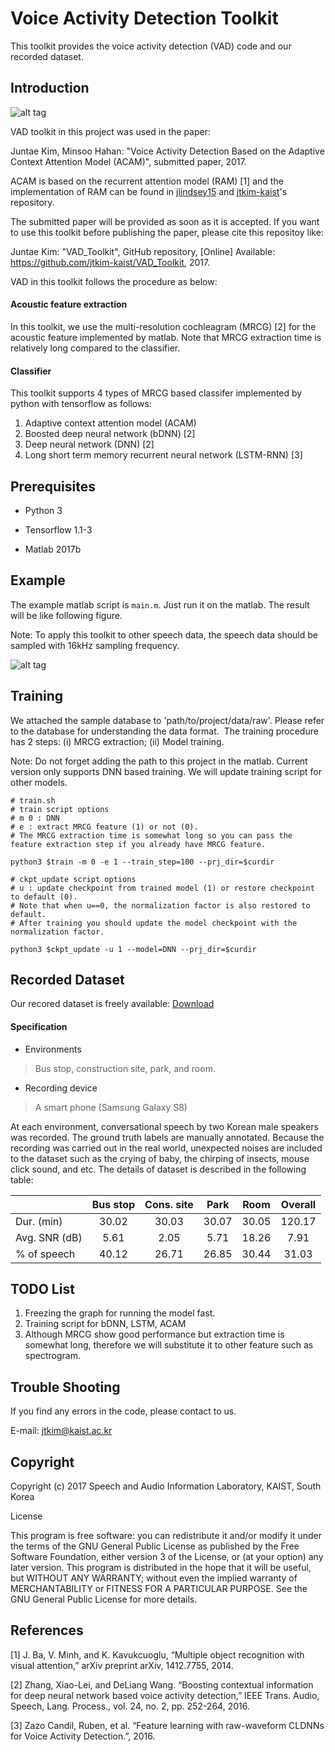 # Voice Activity Detection Toolkit
This toolkit provides the voice activity detection (VAD) code and our recorded dataset.
## Introduction

![alt tag](https://user-images.githubusercontent.com/24668469/32532813-2b9c59aa-c490-11e7-8a30-a39de5aedc98.jpg)

VAD toolkit in this project was used in the paper: 

Juntae Kim, Minsoo Hahan: "Voice Activity Detection Based on the Adaptive Context Attention Model (ACAM)", submitted paper, 2017.

ACAM is based on the recurrent attention model (RAM) [1] and the implementation of RAM can be found in [jlindsey15](https://github.com/jlindsey15/RAM) and [jtkim-kaist](https://github.com/jtkim-kaist/ram_modified)'s repository.

The submitted paper will be provided as soon as it is accepted. If you want to use this toolkit before publishing the paper, please cite this repositoy like: 

Juntae Kim: "VAD_Toolkit", GitHub repository, [Online] Available: https://github.com/jtkim-kaist/VAD_Toolkit, 2017.

VAD in this toolkit follows the procedure as below:

#### Acoustic feature extraction

In this toolkit, we use the multi-resolution cochleagram (MRCG) [2] for the acoustic feature implemented by matlab.
Note that MRCG extraction time is relatively long compared to the classifier.
#### Classifier

This toolkit supports 4 types of MRCG based classifer implemented by python with tensorflow as follows:
1. Adaptive context attention model (ACAM)
2. Boosted deep neural network (bDNN) [2]
3. Deep neural network (DNN) [2] 
4. Long short term memory recurrent neural network (LSTM-RNN) [3]

## Prerequisites

- Python 3

- Tensorflow 1.1-3

- Matlab 2017b
## Example

The example matlab script is `main.m`. Just run it on the matlab.
The result will be like following figure. 

Note: To apply this toolkit to other speech data, the speech data should be sampled with 16kHz sampling frequency.

![alt tag](https://user-images.githubusercontent.com/24668469/32533149-5526a77e-c492-11e7-909f-a7c7983d9dd4.jpg)
## Training
We attached the sample database to 'path/to/project/data/raw'. Please refer to the database for understanding the data format. 
The training procedure has 2 steps: (i) MRCG extraction; (ii) Model training.

Note: Do not forget adding the path to this project in the matlab. Current version only supports DNN based training. We will update training script for other models.

```
# train.sh
# train script options
# m 0 : DNN
# e : extract MRCG feature (1) or not (0). 
# The MRCG extraction time is somewhat long so you can pass the feature extraction step if you already have MRCG feature.

python3 $train -m 0 -e 1 --train_step=100 --prj_dir=$curdir

# ckpt_update script options
# u : update checkpoint from trained model (1) or restore checkpoint to default (0).
# Note that when u==0, the normalization factor is also restored to default.
# After training you should update the model checkpoint with the normalization factor.

python3 $ckpt_update -u 1 --model=DNN --prj_dir=$curdir
```

## Recorded Dataset
Our recored dataset is freely available: 
[Download](http://sail.ipdisk.co.kr:80/publist/VOL1/Database/VAD_DB/Recorded_data.zip)


#### Specification
- Environments

>Bus stop, construction site, park, and room.

- Recording device

>A smart phone (Samsung Galaxy S8)

At each environment, conversational speech by two Korean male speakers was recorded. The ground truth labels are manually annotated. Because the recording was carried out in the real world, unexpected noises are included to the dataset such as the crying of baby, the chirping of insects, mouse click sound, and etc. The details of dataset is described in the following table:


|               | Bus stop      | Cons. site    | Park          | Room          | Overall       |
| :------------ | :-----------: | :-----------: | :-----------: | :-----------: | :-----------: |
| Dur. (min)    | 30.02         | 30.03         | 30.07         | 30.05         | 120.17        |
| Avg. SNR (dB) | 5.61          | 2.05          | 5.71          | 18.26         | 7.91          |
| % of speech   | 40.12         | 26.71         | 26.85         | 30.44         | 31.03         |
## TODO List
1. Freezing the graph for running the model fast.
2. Training script for bDNN, LSTM, ACAM
3. Although MRCG show good performance but extraction time is somewhat long, therefore we will substitute it to other feature such as spectrogram.
## Trouble Shooting
If you find any errors in the code, please contact to us.

E-mail: jtkim@kaist.ac.kr
## Copyright
Copyright (c) 2017 Speech and Audio Information Laboratory, KAIST, South Korea

License

This program is free software: you can redistribute it and/or modify
it under the terms of the GNU General Public License as published by
the Free Software Foundation, either version 3 of the License, or
(at your option) any later version.
This program is distributed in the hope that it will be useful,
but WITHOUT ANY WARRANTY; without even the implied warranty of
MERCHANTABILITY or FITNESS FOR A PARTICULAR PURPOSE.  See the
GNU General Public License for more details.
## References
[1] J. Ba, V. Minh, and K. Kavukcuoglu, “Multiple object recognition with visual attention,” arXiv preprint arXiv, 1412.7755, 2014.

[2] Zhang, Xiao-Lei, and DeLiang Wang. “Boosting contextual information for deep neural network based voice activity detection,” IEEE Trans. Audio, Speech, Lang. Process., vol. 24, no. 2, pp. 252-264, 2016.

[3] Zazo Candil, Ruben, et al. “Feature learning with raw-waveform CLDNNs for Voice Activity Detection.”, 2016.
